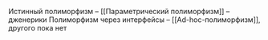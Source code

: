 Истинный полиморфизм – [[Параметрический полиморфизм]] – дженерики
Полиморфизм через интерфейсы – [[Ad-hoc-полиморфизм]], другого пока нет
